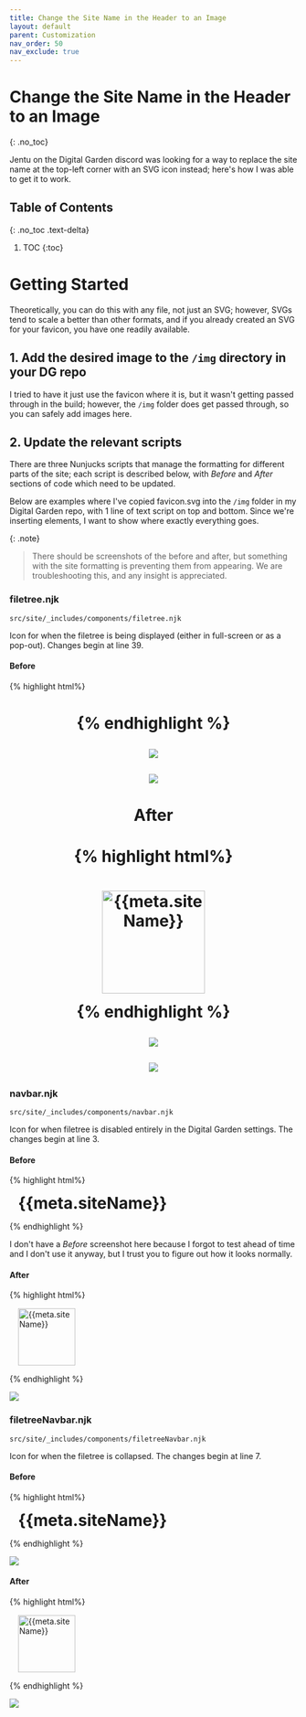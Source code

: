 ```yaml
---
title: Change the Site Name in the Header to an Image
layout: default
parent: Customization
nav_order: 50
nav_exclude: true
---
```


# Change the Site Name in the Header to an Image
{: .no_toc}

Jentu on the Digital Garden discord was looking for a way to replace the site name at the top-left corner with an SVG icon instead; here's how I was able to get it to work.


## Table of Contents
{: .no_toc .text-delta}
1. TOC
{:toc}

# Getting Started

Theoretically, you can do this with any file, not just an SVG; however, SVGs tend to scale a better than other formats, and if you already created an SVG for your favicon, you have one readily available.

## 1. Add the desired image to the `/img` directory in your DG repo

I tried to have it just use the favicon where it is, but it wasn't getting passed through in the build; however, the `/img` folder does get passed through, so you can safely add images here.

## 2. Update the relevant scripts

There are three Nunjucks scripts that manage the formatting for different parts of the site; each script is described below, with *Before* and *After*  sections of code which need to be updated.

Below are examples where I've copied favicon.svg into the `/img` folder in my Digital Garden repo, with 1 line of text script on top and bottom. Since we're inserting elements, I want to show where exactly everything goes. 

{: .note}
> There should be screenshots of the before and after, but something with the site formatting is preventing them from appearing. We are troubleshooting this, and any insight is appreciated.

### filetree.njk

`src/site/_includes/components/filetree.njk`

Icon for when the filetree is being displayed (either in full-screen or as a pop-out). Changes begin at line 39.

#### Before

{% highlight  html%}
 <a href="/" style="text-decoration: none;">
	   <h1 style="text-align:center;">
{% endhighlight %}

![](assets/images/cbfdbdeb471b7eb3a7382ce6b42e8256.png)

![](assets/images/45f4fa3f2b7d7bd3a2aae6318b73411c.png)

#### After

{% highlight  html%}
	<div style="display: flex; justify-content: center;">
		<a href="/" style="text-decoration: none;">
			<img src='/img/favicon.svg'
				alt="{{meta.siteName}}"
				style="max-width: 100%; width: 180px; height: auto; margin: 15px !important; display: block;">
		</a>
	</div>
{% endhighlight %}

![](assets/images/21bab61a18fb1eb9e8dac7873b0b5e62.png)

![](assets/images/3fa58e803f23e7eafe742069fff9b13b.png)

### navbar.njk

`src/site/_includes/components/navbar.njk`

Icon for when filetree is disabled entirely in the Digital Garden settings. The changes begin at line 3.

#### Before

{% highlight  html%}
<div class="navbar-inner">
	<a href="/" style="text-decoration: none;">
		<h1 style="margin: 15px !important;">{{meta.siteName}}</h1>
	</a>
</div>
{% endhighlight %}

I don't have a *Before* screenshot here because I forgot to test ahead of time and I don't use it anyway, but I trust you to figure out how it looks normally.

#### After

{% highlight  html%}
<div class="navbar-inner">
	<a href="/" style="text-decoration: none;">
		<img src='/img/favicon.svg'
			alt="{{meta.siteName}}"
			style="max-height: 100%; height: 100px; width: auto; margin: 15px !important; display: block;">
	</a>
</div>
{% endhighlight %}

![](assets/images/bc95812fc11fcc38cd6bb9379dbead64.png)

### filetreeNavbar.njk

`src/site/_includes/components/filetreeNavbar.njk`

Icon for when the filetree is collapsed. The changes begin at line 7.

#### Before

{% highlight  html%}
<a href="/" style="text-decoration: none;">
	<h1 style="margin: 15px !important;">{{meta.siteName}}</h1>
</a>
{% endhighlight %}

![](assets/images/2b16e73fef2eb9532f114085fe0936b6.png)

#### After

{% highlight  html%}
	<a href="/" style="text-decoration: none;">
		<img src='/img/favicon.svg'
			alt="{{meta.siteName}}"
			style="max-height: 100%; height: 100px; width: auto; margin: 15px !important; display: block;">
	</a>
{% endhighlight %}

![](assets/images/993bbbd765f16db0b031af2c64c00439.png)